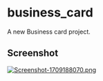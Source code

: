 # business_card

A new Business card project.

## Screenshot

[![Screenshot-1709188070.png](https://i.postimg.cc/1RrbL9J6/Screenshot-1709188070.png)](https://postimg.cc/LhhyPMd6)
